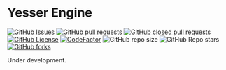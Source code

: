 # Yesser Engine

[![GitHub Issues](https://img.shields.io/github/issues/Yesser-Studios/Yesser-Engine
)](https://github.com/Yesser-Studios/Yesser-Engine/issues)
[![GitHub pull requests](https://img.shields.io/github/issues-pr/Yesser-Studios/Yesser-Engine)](https://github.com/Yesser-Studios/Yesser-Engine/pulls)
[![GitHub closed pull requests](https://img.shields.io/github/issues-pr-closed/Yesser-Studios/Yesser-Engine?color=%23e132e1)](https://github.com/Yesser-Studios/Yesser-Engine/pulls?q=is%3Apr+is%3Aclosed)
[![GitHub License](https://img.shields.io/github/license/Yesser-Studios/Yesser-Engine)](https://github.com/Yesser-Studios/Yesser-Engine/blob/main/LICENSE.txt)
[![CodeFactor](https://www.codefactor.io/repository/github/yesser-studios/yesser-engine/badge)](https://www.codefactor.io/repository/github/yesser-studios/yesser-engine)
![GitHub repo size](https://img.shields.io/github/repo-size/Yesser-Studios/Yesser-Engine)
![GitHub Repo stars](https://img.shields.io/github/stars/Yesser-Studios/Yesser-Engine?style=flat)
[![GitHub forks](https://img.shields.io/github/forks/Yesser-Studios/Yesser-Engine?style=flat)](https://github.com/Yesser-Studios/Yesser-Engine/fork)

Under development.
